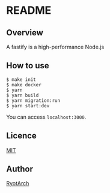 # README

## Overview
A fastify is a high-performance Node.js 


## How to use
```
$ make init
$ make docker
$ yarn
$ yarn build
$ yarn migration:run
$ yarn start:dev
```

You can access `localhost:3000`.

## Licence
[MIT](https://github.com/Restoration/fastify-clean-architecture/blob/master/LICENSE)

## Author
[RyotArch](https://www.developer-ryota.com/)
